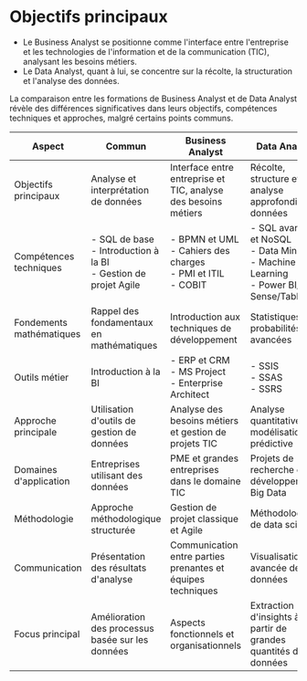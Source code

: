 # Objectifs principaux
- Le Business Analyst se positionne comme l'interface entre l'entreprise et les technologies de l'information et de la communication (TIC), analysant les besoins métiers. 
- Le Data Analyst, quant à lui, se concentre sur la récolte, la structuration et l'analyse des données.


La comparaison entre les formations de Business Analyst et de Data Analyst révèle des différences significatives dans leurs objectifs, compétences techniques et approches, malgré certains points communs.

| Aspect                  | Commun                                                      | Business Analyst                                           | Data Analyst                                               |
|-------------------------|-------------------------------------------------------------|----------------------------------------------------------|-----------------------------------------------------------|
| Objectifs principaux     | Analyse et interprétation de données                        | Interface entre entreprise et TIC, analyse des besoins métiers | Récolte, structure et analyse approfondie de données      |
| Compétences techniques   | - SQL de base<br>- Introduction à la BI<br>- Gestion de projet Agile | - BPMN et UML<br>- Cahiers des charges<br>- PMI et ITIL<br>- COBIT | - SQL avancé et NoSQL<br>- Data Mining<br>- Machine Learning<br>- Power BI/Qlik Sense/Tableau |
| Fondements mathématiques | Rappel des fondamentaux en mathématiques                    | Introduction aux techniques de développement              | Statistiques et probabilités avancées                      |
| Outils métier            | Introduction à la BI                                       | - ERP et CRM<br>- MS Project<br>- Enterprise Architect    | - SSIS<br>- SSAS<br>- SSRS                                 |
| Approche principale      | Utilisation d'outils de gestion de données                  | Analyse des besoins métiers et gestion de projets TIC     | Analyse quantitative et modélisation prédictive            |
| Domaines d'application   | Entreprises utilisant des données                           | PME et grandes entreprises dans le domaine TIC           | Projets de recherche et développement, Big Data           |
| Méthodologie             | Approche méthodologique structurée                          | Gestion de projet classique et Agile                      | Méthodologies de data science                              |
| Communication            | Présentation des résultats d'analyse                        | Communication entre parties prenantes et équipes techniques| Visualisation avancée de données                            |
| Focus principal          | Amélioration des processus basée sur les données           | Aspects fonctionnels et organisationnels                  | Extraction d'insights à partir de grandes quantités de données |
